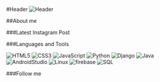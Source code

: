 #Header
![Header](https://github.com/WhiteRichMan/WhiteRichMan/blob/main/assets/animef.gif)

##About me

###Latest Instagram Post

###Languages and Tools

![HTML5](https://img.shields.io/badge/-HTML5-grey??style=for-the-badge&logo=HTML5) ![CSS3](https://img.shields.io/badge/-CSS3-grey??style=for-the-badge&logo=CSS3) ![JavaScript](https://img.shields.io/badge/-JavaScript-grey??style=for-the-badge&logo=JavaScript) ![Python](https://img.shields.io/badge/-Python-grey??style=for-the-badge&logo=Python) ![Django](https://img.shields.io/badge/-Django-grey??style=for-the-badge&logo=Django) ![Java](https://img.shields.io/badge/-Java-grey??style=for-the-badge&logo=Java) ![AndroidStudio](https://img.shields.io/badge/-AndroidStudio-grey??style=for-the-badge&logo=AndroidStudio) ![Linux](https://img.shields.io/badge/-Linux-grey??style=for-the-badge&logo=KaliLinux) ![firebase](https://img.shields.io/badge/-Mlkit-grey??style=for-the-badge&logo=firebase) ![SQL](https://img.shields.io/badge/-PostgreSQL-grey??style=for-the-badge&logo=PostgreSQL)

###Follow me 
